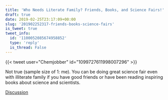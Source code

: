 ```yaml
---
title: 'Who Needs Literate Family? Friends, Books, and Science Fairs!'
draft: true
date: 2019-02-25T23:17:09+00:00
slug: '201902252317-friends-books-science-fairs'
is_tweet: true
tweet_info:
  id: '1100052085674958852'
  type: 'reply'
  is_thread: False
---
```




{{< tweet user="Chemjobber" id="1099727611998007296" >}}

Not true (sample size of 1: me). You can be doing great science fair even with illiterate family if you have good friends or have been reading inspiring books about science and scientists.

[Discussion](https://x.com/sytelus/status/1100052085674958852)
